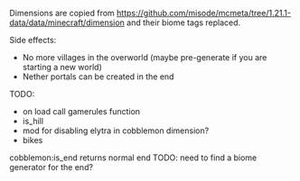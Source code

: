 Dimensions are copied from https://github.com/misode/mcmeta/tree/1.21.1-data/data/minecraft/dimension and their biome tags replaced.


Side effects:

- No more villages in the overworld (maybe pre-generate if you are starting a new world)
- Nether portals can be created in the end

TODO:

- on load call gamerules function
- is_hill
- mod for disabling elytra in cobblemon dimension?
- bikes

cobblemon:is_end returns normal end TODO: need to find a biome generator for the end?
